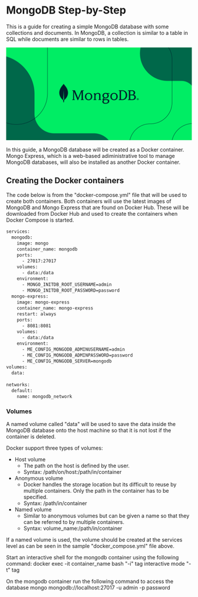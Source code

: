 # MongoDB Step-by-Step
This is a guide for creating a simple MongoDB database with some collections and documents. In MongoDB, a collection is similar to a table in SQL while documents are similar to rows in tables.

![MongoDB Logo](https://github.com/cataniamatt/mongodb-docker/blob/main/mongodb.png)

In this guide, a MongoDB database will be created as a Docker container. Mongo Express, which is a web-based adiministrative tool to manage MongoDB databases, will also be installed as another Docker container. 

## Creating the Docker containers
The code below is from the "docker-compose.yml" file that will be used to create both containers. Both containers will use the latest images of MongoDB and Mongo Express that are found on Docker Hub. These will be downloaded from Docker Hub and used to create the containers when Docker Compose is started.
```
services:
  mongodb:
    image: mongo
    container_name: mongodb
    ports:
      - 27017:27017
    volumes:
      - data:/data
    environment:
      - MONGO_INITDB_ROOT_USERNAME=admin
      - MONGO_INITDB_ROOT_PASSWORD=password
  mongo-express:
    image: mongo-express
    container_name: mongo-express
    restart: always
    ports:
      - 8081:8081
    volumes:
      - data:/data
    environment:
      - ME_CONFIG_MONGODB_ADMINUSERNAME=admin
      - ME_CONFIG_MONGODB_ADMINPASSWORD=password
      - ME_CONFIG_MONGODB_SERVER=mongodb
volumes:
  data:

networks:
  default:
    name: mongodb_network
```

### Volumes
A named volume called "data" will be used to save the data inside the MongoDB database onto the host machine so that it is not lost if the container is deleted. 

Docker support three types of volumes:
* Host volume
    * The path on the host is defined by the user.
    * Syntax: /path/on/host:/path/in/container
* Anonymous volume
    * Docker handles the storage location but its difficult to reuse by multiple containers. Only the path in the container has to be specified.
    * Syntax: /path/in/container
* Named volume
    * Similar to anonymous volumes but can be given a name so that they can be      referred to by multiple containers.
    * Syntax: volume_name:/path/in/container

If a named volume is used, the volume should be created at the services level as can be seen in the sample "docker_compose.yml" file above.


Start an interactive shell for the mongodb container using the following command:
docker exec -it container_name bash
"-i" tag interactive mode
"-t" tag
 
On the mongodb container run the following command to access the database
mongo mongodb://localhost:27017 -u admin -p password

